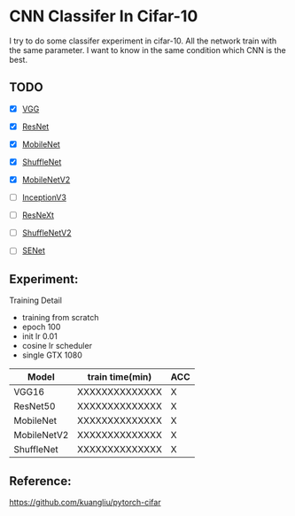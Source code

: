 ﻿# CNN Classifer In Cifar-10
I try to do some classifer experiment in cifar-10.
All the network train with the same parameter.
I want to know in the same condition which CNN is the best.


## TODO
- [x] [VGG](https://arxiv.org/abs/1409.1556)
- [x] [ResNet](https://arxiv.org/pdf/1512.03385.pdf)
- [x] [MobileNet](https://arxiv.org/abs/1704.04861)
- [x] [ShuffleNet](https://arxiv.org/pdf/1707.01083.pdf)
- [x] [MobileNetV2](https://arxiv.org/abs/1801.04381)
- [ ] [InceptionV3](https://arxiv.org/pdf/1512.00567.pdf)
- [ ] [ResNeXt](https://arxiv.org/abs/1611.05431)
- [ ] [ShuffleNetV2](https://arxiv.org/abs/1807.11164)
- [ ] [SENet](https://arxiv.org/abs/1709.01507)


## Experiment:
Training Detail
- training from scratch
- epoch 100
- init lr 0.01
- cosine lr scheduler
- single GTX 1080

| Model        |train time(min) | ACC         |
| -------------|----------------| ----------- |
| VGG16        | XXXXXXXXXXXXXX | X           |
| ResNet50     | XXXXXXXXXXXXXX | X           |
| MobileNet    | XXXXXXXXXXXXXX | X           |
| MobileNetV2  | XXXXXXXXXXXXXX | X           |
| ShuffleNet   | XXXXXXXXXXXXXX | X           |


## Reference:
https://github.com/kuangliu/pytorch-cifar


